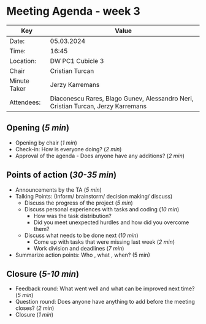 # Meeting Agenda - week 3

| Key          | Value                                                                            |
| ------------ |----------------------------------------------------------------------------------|
| Date:        | 05.03.2024                                                                       |
| Time:        | 16:45                                                                            |
| Location:    | DW PC1 Cubicle 3                                                                 |
| Chair        | Cristian Turcan                                                                  |
| Minute Taker | Jerzy Karremans                                                                  |
| Attendees:   | Diaconescu Rares, Blago Gunev, Alessandro Neri, Cristian Turcan, Jerzy Karremans |

## Opening (_5 min_)

- Opening by chair (_1 min_)
- Check-in: How is everyone doing? (_2 min_)
- Approval of the agenda - Does anyone have any additions? (_2 min_)

## Points of action (_30-35 min_)

- Announcements by the TA (_5 min_)
- Talking Points: (Inform/ brainstorm/ decision making/ discuss)
  - Discuss the progress of the project (_5 min_)
  - Discuss personal experiences with tasks and coding (_10 min_)
    - How was the task distribution?
    - Did you meet unexpected hurdles and how did you overcome them?
  - Discuss what needs to be done next (_10 min_)
    - Come up with tasks that were missing last week (_2 min_)
    - Work division and deadlines (_7 min_)
- Summarize action points: Who , what , when? (5 min)

## Closure (_5-10 min_)

- Feedback round: What went well and what can be improved next time? (_5 min_)
- Question round: Does anyone have anything to add before the meeting closes? (_2 min_)
- Closure (_1 min_)
